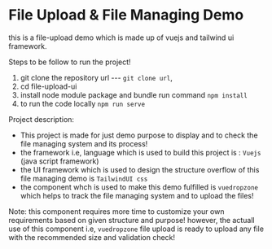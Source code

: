 # File Upload & File Managing Demo
this is a file-upload demo which is made up of vuejs and tailwind ui framework.


Steps to be follow to run the project!

1. git clone the repository url --- `git clone url`,
2. cd file-upload-ui
3. install node module package and bundle run command `npm install`
4. to run the code locally `npm run serve`


Project description:

- This project is made for just demo purpose to display and to check the file managing system and its process!
- the framework i.e, language which is used to build this project is : `Vuejs` (java script framework)
- the UI framework which is used to design the structure overflow of this file managing demo is `TailwindUI css`
- the component whch is used to make this demo fulfilled is `vuedropzone` which helps to track the file managing system and to upload the files!



Note: this component requires more time to customize your own requirements based on given structure and purpose!
however, the actuall use of this component i.e, `vuedropzone` file upload is ready to upload any file with the recommended size and validation check!
